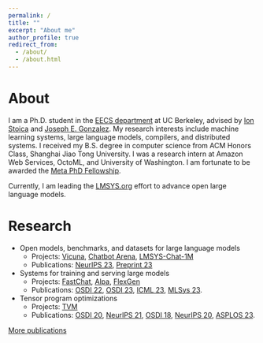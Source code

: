 ```yaml
---
permalink: /
title: ""
excerpt: "About me"
author_profile: true
redirect_from: 
  - /about/
  - /about.html
---
```


# About
I am a Ph.D. student in the [EECS department](https://eecs.berkeley.edu/) at UC Berkeley, advised by [Ion Stoica](https://people.eecs.berkeley.edu/~istoica/) and [Joseph E. Gonzalez](https://people.eecs.berkeley.edu/~jegonzal/).
My research interests include machine learning systems, large language models, compilers, and distributed systems.
I received my B.S. degree in computer science from ACM Honors Class, Shanghai Jiao Tong University.
I was a research intern at Amazon Web Services, OctoML, and University of Washington.
I am fortunate to be awarded the [Meta PhD Fellowship](https://research.facebook.com/fellows/zheng-lianmin/).

Currently, I am leading the [LMSYS.org](https://lmsys.org/) effort to advance open large language models.

# Research
- Open models, benchmarks, and datasets for large language models
   - Projects: [Vicuna](https://lmsys.org/blog/2023-03-30-vicuna/), [Chatbot Arena](https://chat.lmsys.org/), [LMSYS-Chat-1M](https://huggingface.co/datasets/lmsys/lmsys-chat-1m)
   - Publications: [NeurIPS 23](https://arxiv.org/abs/2306.05685), [Preprint 23](https://huggingface.co/datasets/lmsys/lmsys-chat-1m)
- Systems for training and serving large models
   - Projects: [FastChat](https://github.com/lm-sys/FastChat), [Alpa](https://github.com/alpa-projects/alpa), [FlexGen](https://github.com/FMInference/FlexGen)
   - Publications: [OSDI 22](https://arxiv.org/abs/2201.12023), [OSDI 23](https://arxiv.org/abs/2302.11665), [ICML 23](https://arxiv.org/abs/2303.06865), [MLSys 23](https://arxiv.org/abs/2211.05322).
- Tensor program optimizations
   - Projects: [TVM](https://tvm.apache.org/)
   - Publications: [OSDI 20](https://arxiv.org/abs/2006.06762), [NeurIPS 21](https://datasets-benchmarks-proceedings.neurips.cc/paper/2021/hash/a684eceee76fc522773286a895bc8436-Abstract-round1.html), [OSDI 18](https://arxiv.org/abs/1802.04799), [NeurIPS 20](https://arxiv.org/pdf/1805.08166.pdf), [ASPLOS 23](https://arxiv.org/abs/2207.04296).

[More publications](https://lmzheng.net/publications/)
